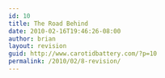 ```yaml
---
id: 10
title: The Road Behind
date: 2010-02-16T19:46:26-08:00
author: brian
layout: revision
guid: http://www.carotidbattery.com/?p=10
permalink: /2010/02/8-revision/
---
```

